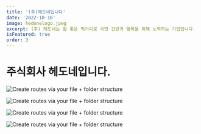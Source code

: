 ```yaml
---
title: '(주)헤도네입니다'
date: '2022-10-16'
image: hedonelogo.jpeg
excerpt: (주) 헤도네는 참 좋은 먹거리로 국민 건강과 행복을 위해 노력하는 기업입니다.
isFeatured: true
order: 3
---
```


# 주식회사 헤도네입니다.

![Create routes via your file + folder structure](haedone0001.jpg)  

![Create routes via your file + folder structure](haedone0002.jpg)  

![Create routes via your file + folder structure](haedone0003.jpg)  

![Create routes via your file + folder structure](haedone0004.jpg)  
